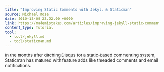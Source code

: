 ```yaml
---
title: "Improving Static Comments with Jekyll & Staticman"
source: Michael Rose
date: 2016-12-09 22:52:00 +0000
link: https://mademistakes.com/articles/improving-jekyll-static-comments/
content_type: Tutorial
tool:
  - tool/jekyll.md
  - tool/staticman.md
---
```

In the months after ditching Disqus for a static-based commenting system, Staticman has matured with feature adds like threaded comments and email notifications.





